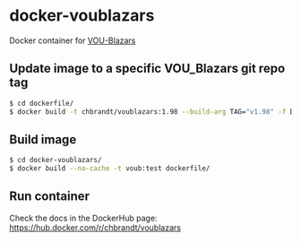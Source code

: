 # docker-voublazars

Docker container for [VOU-Blazars](https://github.com/ecylchang/VOU_Blazars)


## Update image to a specific VOU_Blazars git repo tag

```bash
$ cd dockerfile/
$ docker build -t chbrandt/voublazars:1.98 --build-arg TAG="v1.98" -f Dockerfile.update .
```


## Build image

```bash
$ cd docker-voublazars/
$ docker build --no-cache -t voub:test dockerfile/
```


## Run container
Check the docs in the DockerHub page: https://hub.docker.com/r/chbrandt/voublazars
